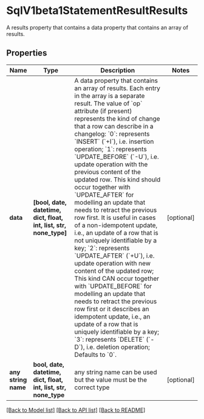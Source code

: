 # SqlV1beta1StatementResultResults

A results property that contains a data property that contains an array of results.

## Properties
Name | Type | Description | Notes
------------ | ------------- | ------------- | -------------
**data** | **[bool, date, datetime, dict, float, int, list, str, none_type]** | A data property that contains an array of results. Each entry in the array is a separate result.  The value of &#x60;op&#x60; attribute (if present) represents the kind of change that a row can describe in a changelog:  &#x60;0&#x60;: represents &#x60;INSERT&#x60; (&#x60;+I&#x60;), i.e. insertion operation;  &#x60;1&#x60;: represents &#x60;UPDATE_BEFORE&#x60; (&#x60;-U&#x60;), i.e. update operation with the previous content of the updated row. This kind should occur together with &#x60;UPDATE_AFTER&#x60; for modelling an update that needs to retract the previous row first. It is useful in cases of a non-idempotent update, i.e., an update of a row that is not  uniquely identifiable by a key;  &#x60;2&#x60;: represents &#x60;UPDATE_AFTER&#x60; (&#x60;+U&#x60;), i.e. update operation with new content of the updated row; This kind CAN occur together with &#x60;UPDATE_BEFORE&#x60; for modelling an update that needs to retract the previous row first or it describes an idempotent update, i.e., an update of a row that is uniquely identifiable by a key;  &#x60;3&#x60;: represents &#x60;DELETE&#x60; (&#x60;-D&#x60;), i.e. deletion operation;  Defaults to &#x60;0&#x60;.  | [optional] 
**any string name** | **bool, date, datetime, dict, float, int, list, str, none_type** | any string name can be used but the value must be the correct type | [optional]

[[Back to Model list]](../README.md#documentation-for-models) [[Back to API list]](../README.md#documentation-for-api-endpoints) [[Back to README]](../README.md)


